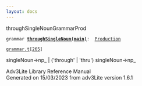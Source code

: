 ```yaml
---
layout: docs
---
```

<span class="title">throughSingleNoun</span><span class="type">GrammarProd</span>

`grammar `**[`throughSingleNoun(main)`](../object/throughSingleNoun(main).html)**` :   `[`Production`](../object/Production.html)

[`grammar.t`](../file/grammar.t.html)`[`[`265`](../source/grammar.t.html#265)`]`

<div class="gramrule">

singleNoun-\>np\_ \| ('through' \| 'thru') singleNoun-\>np\_  

</div>

<div class="ftr">

Adv3Lite Library Reference Manual  
Generated on 15/03/2023 from adv3Lite version 1.6.1

</div>
